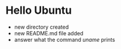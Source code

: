 # **Hello Ubuntu**
- new directory created
- new README.md file added
- answer what the command _uname_ prints
